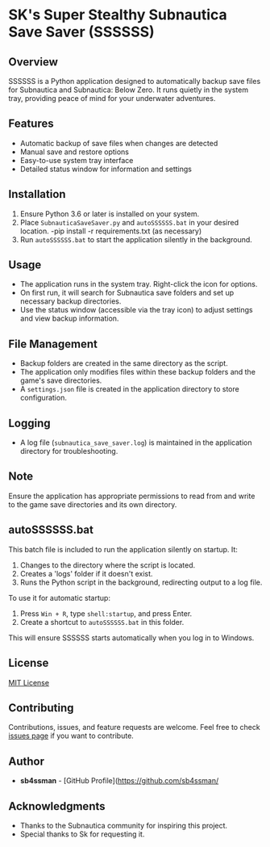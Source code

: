 # SK's Super Stealthy Subnautica Save Saver (SSSSSS)

## Overview

SSSSSS is a Python application designed to automatically backup save files for Subnautica and Subnautica: Below Zero. It runs quietly in the system tray, providing peace of mind for your underwater adventures.

## Features

- Automatic backup of save files when changes are detected
- Manual save and restore options
- Easy-to-use system tray interface
- Detailed status window for information and settings

## Installation

1. Ensure Python 3.6 or later is installed on your system.
2. Place `SubnauticaSaveSaver.py` and `autoSSSSSS.bat` in your desired location.
    -pip install -r requirements.txt (as necessary)
3. Run `autoSSSSSS.bat` to start the application silently in the background.

## Usage

- The application runs in the system tray. Right-click the icon for options.
- On first run, it will search for Subnautica save folders and set up necessary backup directories.
- Use the status window (accessible via the tray icon) to adjust settings and view backup information.

## File Management

- Backup folders are created in the same directory as the script.
- The application only modifies files within these backup folders and the game's save directories.
- A `settings.json` file is created in the application directory to store configuration.

## Logging

- A log file (`subnautica_save_saver.log`) is maintained in the application directory for troubleshooting.

## Note

Ensure the application has appropriate permissions to read from and write to the game save directories and its own directory.

## autoSSSSSS.bat

This batch file is included to run the application silently on startup. It:

1. Changes to the directory where the script is located.
2. Creates a 'logs' folder if it doesn't exist.
3. Runs the Python script in the background, redirecting output to a log file.

To use it for automatic startup:

1. Press `Win + R`, type `shell:startup`, and press Enter.
2. Create a shortcut to `autoSSSSSS.bat` in this folder.

This will ensure SSSSSS starts automatically when you log in to Windows.

## License

[MIT License](LICENSE)

## Contributing

Contributions, issues, and feature requests are welcome. Feel free to check [issues page](https://github.com/sb4ssman/SubnauticaSaveSaver/issues) if you want to contribute.

## Author

- **sb4ssman** - [GitHub Profile](https://github.com/sb4ssman/

## Acknowledgments

- Thanks to the Subnautica community for inspiring this project.
- Special thanks to Sk for requesting it.